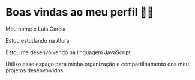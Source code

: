 # Boas vindas ao meu perfil 💙💙
Meu nome é Luis Garcia

Estou estudando na Alura

Estou me desenvolvendo na linguagem JavaScript

Utilizo esse espaço para minha organização e compartilhamento dos meu projetos desenvolvidos
